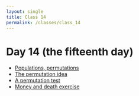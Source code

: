 ```yaml
---
layout: single
title: Class 14
permalink: /classes/class_14
---
```


# Day 14 (the fifteenth day)

* [Populations, permutations](../chapters/05/population_permutation)
* [The permutation idea](../chapters/05/permutation_idea)
* [A permutation test](../chapters/05/brexit_ages)
* [Money and death exercise](../exercises/money_death.zip)
